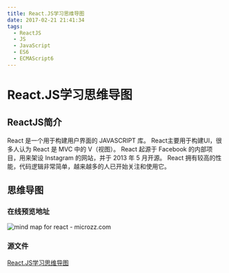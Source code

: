 ```yaml
---
title: React.JS学习思维导图
date: 2017-02-21 21:41:34
tags:
  - ReactJS
  - JS
  - JavaScript
  - ES6
  - ECMAScript6
---
```

# React.JS学习思维导图
## ReactJS简介
React 是一个用于构建用户界面的 JAVASCRIPT 库。
React主要用于构建UI，很多人认为 React 是 MVC 中的 V（视图）。
React 起源于 Facebook 的内部项目，用来架设 Instagram 的网站，并于 2013 年 5 月开源。
React 拥有较高的性能，代码逻辑非常简单，越来越多的人已开始关注和使用它。
## 思维导图
### 在线预览地址
![mind map for react - microzz.com](https://icdn.microzz.com/20170221_react_mind_map/mind-map-for-react.png)
### 源文件
[React.JS学习思维导图](https://github.com/microzz/mind-map-for-react)






